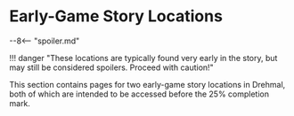 # Early-Game Story Locations

--8<-- "spoiler.md"

!!! danger "These locations are typically found very early in the story, but may still be considered spoilers. Proceed with caution!"

This section contains pages for two early-game story locations in Drehmal, both of which are intended to be accessed before the 25% completion mark. 